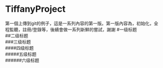 # TiffanyProject
第一個上傳到git的例子，這是一系列內容的第一版。第一版內容為，初始化，全程監聽，註冊/登錄等，後續會做一系列新鮮的嘗試，謝謝
#一级标题  
##二级标题  
###三级标题  
####四级标题  
#####五级标题  
######六级标题  
